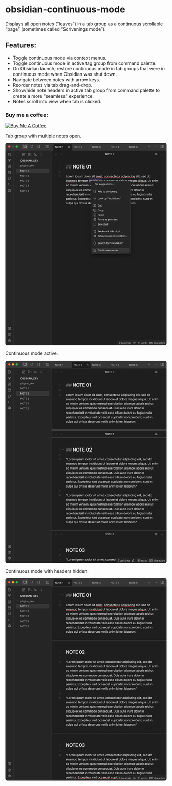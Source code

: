 # obsidian-continuous-mode

Displays all open notes (“leaves”) in a tab group as a continuous scrollable “page” (sometimes called “Scrivenings mode”). 

## Features: 
 - Toggle continuous mode via context menus.
 - Toggle continuous mode in active tag group from command palette.
 - On Obsidian launch, restore continuous mode in tab groups that were in continuous mode when Obsidian was shut down.
 - Navigate between notes with arrow keys.
 - Reorder notes via tab drag-and-drop.
 - Show/hide note headers in active tab group from command palette to create a more "seamless" experience.
 - Notes scroll into view when tab is clicked.

### Buy me a coffee:

<a href="https://www.buymeacoffee.com/fiLtliTFxQ" target="_blank"><img src="https://cdn.buymeacoffee.com/buttons/v2/default-yellow.png" alt="Buy Me A Coffee" style="height: 40px !important;" ></a>

Tab group with multiple notes open.

![<# alt text #>](assets/before.png "before.png")

Continuous mode active.

![<# alt text #>](assets/after.png "after.png")

Continuous mode with headers hidden.

![<# alt text #>](assets/after-no-headers.png "after-no-headers.png")


